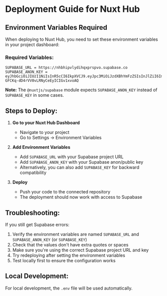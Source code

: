 # Deployment Guide for Nuxt Hub

## Environment Variables Required

When deploying to Nuxt Hub, you need to set these environment variables in your project dashboard:

### Required Variables:
```
SUPABASE_URL = https://nhbhipvlydihqxprspvo.supabase.co
SUPABASE_ANON_KEY = eyJhbGciOiJIUzI1NiIsInR5cCI6IkpXVCJ9.eyJpc3MiOiJzdXBhYmFzZSIsInJlZiI6Im5oYmhpcHZseWRpaHF4cHJzcHZvIiwicm9sZSI6InNlcnZpY2Vfcm9sZSIsImlhdCI6MTc0ODAxMDcyOSwiZXhwIjoyMDYzNTg2NzI5fQ.7Bdos5xKT-GFCKq-dD4rVV0vLRNyCeEyICIGv1xvoAQ
```

**Note:** The `@nuxtjs/supabase` module expects `SUPABASE_ANON_KEY` instead of `SUPABASE_KEY` in some cases.

## Steps to Deploy:

1. **Go to your Nuxt Hub Dashboard**
   - Navigate to your project
   - Go to Settings → Environment Variables

2. **Add Environment Variables**
   - Add `SUPABASE_URL` with your Supabase project URL  
   - Add `SUPABASE_ANON_KEY` with your Supabase anon/public key
   - Alternatively, you can also add `SUPABASE_KEY` for backward compatibility

3. **Deploy**
   - Push your code to the connected repository
   - The deployment should now work with access to Supabase

## Troubleshooting:

If you still get Supabase errors:
1. Verify the environment variables are named `SUPABASE_URL` and `SUPABASE_ANON_KEY` (or `SUPABASE_KEY`)
2. Check that the values don't have extra quotes or spaces
3. Make sure you're using the correct Supabase project URL and key
4. Try redeploying after setting the environment variables
5. Test locally first to ensure the configuration works

## Local Development:

For local development, the `.env` file will be used automatically.
